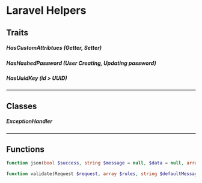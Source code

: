 # Laravel Helpers
 
## Traits
##### HasCustomAttribtues (Getter, Setter)
##### HasHashedPassword   (User Creating, Updating password)
##### HasUuidKey          (id > UUID)
-------
## Classes
##### ExceptionHandler
-------
## Functions
```php
function json(bool $success, string $message = null, $data = null, array $errors = null, $status = 200, array $headers = null, $options = 0)
```
```php
function validate(Request $request, array $rules, string $defaultMessage = null, array $messages = null, array $fields = null, bool $redirectToRoute = false, string $redirectTo = null, array $redirectParams = null)
```